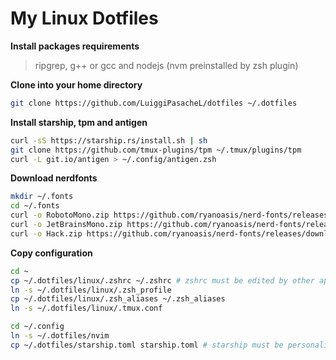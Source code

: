 
# My Linux Dotfiles

**Install packages requirements**
> ripgrep, g++ or gcc and nodejs (nvm preinstalled by zsh plugin)

**Clone into your home directory**
```sh
git clone https://github.com/LuiggiPasacheL/dotfiles ~/.dotfiles
```

**Install starship, tpm and antigen**
```sh
curl -sS https://starship.rs/install.sh | sh
git clone https://github.com/tmux-plugins/tpm ~/.tmux/plugins/tpm
curl -L git.io/antigen > ~/.config/antigen.zsh
```

**Download nerdfonts** <!-- (TODO: This commands are not working) -->
```sh
mkdir ~/.fonts
cd ~/.fonts
curl -o RobotoMono.zip https://github.com/ryanoasis/nerd-fonts/releases/download/v3.0.2/RobotoMono.zip
curl -o JetBrainsMono.zip https://github.com/ryanoasis/nerd-fonts/releases/download/v3.0.2/JetBrainsMono.zip
curl -o Hack.zip https://github.com/ryanoasis/nerd-fonts/releases/download/v3.0.2/Hack.zip
```

**Copy configuration**
```sh
cd ~
cp ~/.dotfiles/linux/.zshrc ~/.zshrc # zshrc must be edited by other apps, example: gcloud
ln -s ~/.dotfiles/linux/.zsh_profile
cp ~/.dotfiles/linux/.zsh_aliases ~/.zsh_aliases
ln -s ~/.dotfiles/linux/.tmux.conf
```
```sh
cd ~/.config
ln -s ~/.dotfiles/nvim
cp ~/.dotfiles/starship.toml starship.toml # starship must be personalizable according to host requirements
```
